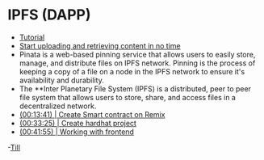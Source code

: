 # IPFS (DAPP)

 - [Tutorial](https://youtu.be/M-KRLlHG_zs)
 - [Start uploading and retrieving content in no time](https://docs.pinata.cloud/quickstart)
 - Pinata is a web-based pinning service that allows users to easily store, manage, and distribute files on IPFS network. Pinning is the process of keeping a copy of a file on a node in the IPFS network to ensure it's availability and durability.
 - The **Inter Planetary File System (IPFS) is a distributed, peer to peer file system that allows users to store, share, and access files in a decentralized network.
 - [(00:13:41) | Create Smart contract on Remix](https://youtu.be/M-KRLlHG_zs?t=822)
 - [(00:33:25) | Create hardhat project](https://youtu.be/M-KRLlHG_zs?t=1996)
 - [(00:41:55) | Working with frontend](https://youtu.be/M-KRLlHG_zs?t=2515)


 -[Till](https://youtu.be/M-KRLlHG_zs?t=1654)